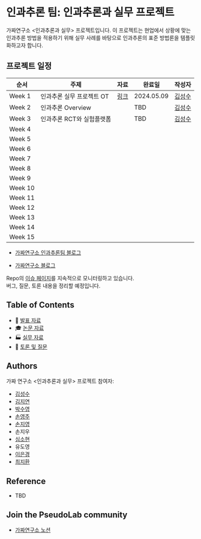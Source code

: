 # 인과추론 팀: 인과추론과 실무 프로젝트

가짜연구소 <인과추론과 실무> 프로젝트입니다. 이 프로젝트는 현업에서 상황에 맞는 인과추론 방법을 적용하기 위해  실무 사례를 바탕으로 인과추론의 표준 방법론을 템플릿화하고자 합니다. 

## 프로젝트 일정

| 순서    | 주제                      | 자료 | 완료일 | 작성자                                 |
| ------- | ------------------------- | ---- | ------ | -------------------------------------- |
| Week 1  | 인과추론 실무 프로젝트 OT |  [링크](https://github.com/CausalInferenceLab/causal-inference-practice/blob/main/Materials/Week01_OT.pdf)    | 2024.05.09    | [김성수](https://github.com/fenzhantw) |
| Week 2  | 인과추론 Overview         |      | TBD    | [김성수](https://github.com/fenzhantw) |
| Week 3  | 인과추론 RCT와 실험플랫폼                          |      |TBD        |[김성수](https://github.com/fenzhantw)                                        |
| Week 4  |                           |      |        |                                        |
| Week 5  |                           |      |        |                                        |
| Week 6  |                           |      |        |                                        |
| Week 7  |                           |      |        |                                        |
| Week 8  |                           |      |        |                                        |
| Week 9  |                           |      |        |                                        |
| Week 10 |                           |      |        |                                        |
| Week 11 |                           |      |        |                                        |
| Week 12 |                           |      |        |                                        |
| Week 13 |                           |      |        |                                        |
| Week 14 |                           |      |        |                                        |
| Week 15 |                           |      |        |                                        |

- [가짜연구소 인과추론팀 블로그](https://causalinferencelab.github.io/)

- [가짜연구소 블로그](https://pseudolab.github.io/)

Repo의 [이슈 페이지](https://github.com/CausalInferenceLab/causal-inference-practice/issues)를 지속적으로 모니터링하고 있습니다.  
버그, 질문, 토론 내용을 정리할 예정입니다.

## Table of Contents

- 🔬 [발표 자료](https://github.com/CausalInferenceLab/causal-inference-practice/tree/main/Materials)
- 🎓 [논문 자료](https://github.com/CausalInferenceLab/causal-inference-practice/tree/main/src/papers.md)
- 🏭 [실무 자료](https://github.com/CausalInferenceLab/causal-inference-practice/tree/main/src/industry-applications.md)
- 💬 [토론 및 질문](https://github.com/CausalInferenceLab/causal-inference-practice/issues)

## Authors

가짜 연구소 <인과추론과 실무> 프로젝트 참여자:

- [김성수](https://github.com/fenzhantw) 
- [김지연](https://github.com/jiyeon0822) 
- [박수영](https://github.com/euphoria0-0) 
- [손영주](https://github.com/nibblepebble) 
- [손지영](https://github.com/soye-jy) 
- 손지우
- [심소현](https://github.com/sim-so)
- 유도영
- [이은경](https://github.com/eun-kyoung113) 
- [최지환](https://github.com/markjihwan) 

## Reference

- TBD
  

## Join the PseudoLab community

- [가짜연구소 노션](https://pseudo-lab.com/chanrankim/Pseudo-Lab-c42db6652c1b45c3ba4bfe157c70cf09)
